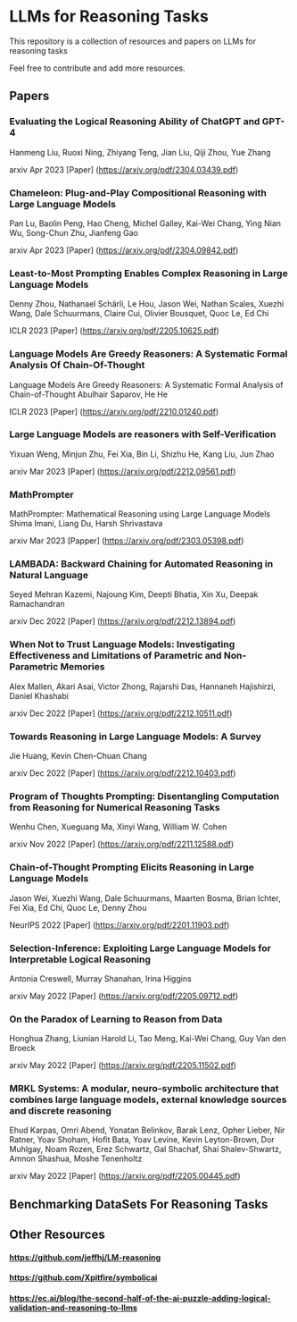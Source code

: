 # LLMs for Reasoning Tasks


This repository is a collection of resources and papers on LLMs for reasoning tasks

Feel free to contribute and add more resources.
 

## Papers

### Evaluating the Logical Reasoning Ability of ChatGPT and GPT-4
Hanmeng Liu, Ruoxi Ning, Zhiyang Teng, Jian Liu, Qiji Zhou, Yue Zhang

arxiv Apr 2023 [Paper] (https://arxiv.org/pdf/2304.03439.pdf)

### Chameleon: Plug-and-Play Compositional Reasoning with Large Language Models
Pan Lu, Baolin Peng, Hao Cheng, Michel Galley, Kai-Wei Chang, Ying Nian Wu, Song-Chun Zhu, Jianfeng Gao 

arxiv Apr 2023 [Paper] (https://arxiv.org/pdf/2304.09842.pdf)

### Least-to-Most Prompting Enables Complex Reasoning in Large Language Models
Denny Zhou, Nathanael Schärli, Le Hou, Jason Wei, Nathan Scales, Xuezhi Wang, Dale Schuurmans, Claire Cui, Olivier Bousquet, Quoc Le, Ed Chi

ICLR 2023 [Paper] (https://arxiv.org/pdf/2205.10625.pdf)

### Language Models Are Greedy Reasoners: A Systematic Formal Analysis Of Chain-Of-Thought
Language Models Are Greedy Reasoners: A Systematic Formal Analysis of Chain-of-Thought
Abulhair Saparov, He He

ICLR 2023 [Paper] (https://arxiv.org/pdf/2210.01240.pdf)

### Large Language Models are reasoners with Self-Verification
Yixuan Weng, Minjun Zhu, Fei Xia, Bin Li, Shizhu He, Kang Liu, Jun Zhao 

arxiv Mar 2023 [Paper] (https://arxiv.org/pdf/2212.09561.pdf)

###  MathPrompter 
MathPrompter: Mathematical Reasoning using Large Language Models
Shima Imani, Liang Du, Harsh Shrivastava

arxiv Mar 2023 [Papper] (https://arxiv.org/pdf/2303.05398.pdf)

### LAMBADA: Backward Chaining for Automated Reasoning in Natural Language
Seyed Mehran Kazemi, Najoung Kim, Deepti Bhatia, Xin Xu, Deepak Ramachandran 

arxiv Dec 2022 [Paper] (https://arxiv.org/pdf/2212.13894.pdf)

### When Not to Trust Language Models: Investigating Effectiveness and Limitations of Parametric and Non-Parametric Memories
Alex Mallen, Akari Asai, Victor Zhong, Rajarshi Das, Hannaneh Hajishirzi, Daniel Khashabi 

arxiv Dec 2022 [Paper] (https://arxiv.org/pdf/2212.10511.pdf)

### Towards Reasoning in Large Language Models: A Survey
Jie Huang, Kevin Chen-Chuan Chang

arxiv Dec 2022 [Paper] (https://arxiv.org/pdf/2212.10403.pdf)

### Program of Thoughts Prompting: Disentangling Computation from Reasoning for Numerical Reasoning Tasks
Wenhu Chen, Xueguang Ma, Xinyi Wang, William W. Cohen

arxiv Nov 2022 [Paper] (https://arxiv.org/pdf/2211.12588.pdf)

### Chain-of-Thought Prompting Elicits Reasoning in Large Language Models
Jason Wei, Xuezhi Wang, Dale Schuurmans, Maarten Bosma, Brian Ichter, Fei Xia, Ed Chi, Quoc Le, Denny Zhou 

NeurIPS 2022 [Paper] (https://arxiv.org/pdf/2201.11903.pdf)

### Selection-Inference: Exploiting Large Language Models for Interpretable Logical Reasoning
Antonia Creswell, Murray Shanahan, Irina Higgins

arxiv May 2022 [Paper] (https://arxiv.org/pdf/2205.09712.pdf)

### On the Paradox of Learning to Reason from Data
Honghua Zhang, Liunian Harold Li, Tao Meng, Kai-Wei Chang, Guy Van den Broeck 

arxiv May 2022 [Paper] (https://arxiv.org/pdf/2205.11502.pdf)

### MRKL Systems: A modular, neuro-symbolic architecture that combines large language models, external knowledge sources and discrete reasoning
Ehud Karpas, Omri Abend, Yonatan Belinkov, Barak Lenz, Opher Lieber, Nir Ratner, Yoav Shoham, Hofit Bata, Yoav Levine, Kevin Leyton-Brown, Dor Muhlgay, Noam Rozen, Erez Schwartz, Gal Shachaf, Shai Shalev-Shwartz, Amnon Shashua, Moshe Tenenholtz

arxiv May 2022 [Paper] (https://arxiv.org/pdf/2205.00445.pdf)

## Benchmarking DataSets For Reasoning Tasks

## Other Resources 

#### https://github.com/jeffhj/LM-reasoning

#### https://github.com/Xpitfire/symbolicai

#### https://ec.ai/blog/the-second-half-of-the-ai-puzzle-adding-logical-validation-and-reasoning-to-llms

